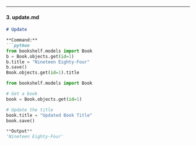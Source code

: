 ---

#### 3. **update.md**
```markdown
# Update

**Command:**
```python
from bookshelf.models import Book
b = Book.objects.get(id=1)
b.title = "Nineteen Eighty-Four"
b.save()
Book.objects.get(id=1).title

from bookshelf.models import Book

# Get a book
book = Book.objects.get(id=1)

# Update the title
book.title = "Updated Book Title"
book.save()

**Output**
'Nineteen Eighty-Four'